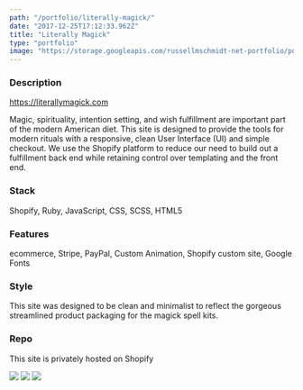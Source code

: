 ```yaml
---
path: "/portfolio/literally-magick/"
date: "2017-12-25T17:12:33.962Z"
title: "Literally Magick"
type: "portfolio"
image: "https://storage.googleapis.com/russellmschmidt-net-portfolio/portfolio/LiterallyMagick-1.png"
---
```


### Description
<https://literallymagick.com>

Magic, spirituality, intention setting, and wish fulfillment are important part of the modern American diet. This site is designed to provide the tools for modern rituals with a responsive, clean User Interface (UI) and simple checkout. We use the Shopify platform to reduce our need to build out a fulfillment back end while retaining control over templating and the front end.

### Stack
Shopify,
Ruby,
JavaScript,
CSS,
SCSS,
HTML5

### Features
ecommerce,
Stripe,
PayPal,
Custom Animation,
Shopify custom site,
Google Fonts

### Style
This site was designed to be clean and minimalist to reflect the gorgeous streamlined product packaging for the magick spell kits. 

### Repo
This site is privately hosted on Shopify

![](https://storage.googleapis.com/russellmschmidt-net-portfolio/portfolio/LiterallyMagick-1.png)
![](https://storage.googleapis.com/russellmschmidt-net-portfolio/portfolio/LiterallyMagick-2.png)
![](https://storage.googleapis.com/russellmschmidt-net-portfolio/portfolio/LiterallyMagick-3.png)
